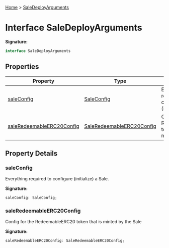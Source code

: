 [Home](../index.md) &gt; [SaleDeployArguments](./saledeployarguments.md)

# Interface SaleDeployArguments


<b>Signature:</b>

```typescript
interface SaleDeployArguments 
```

## Properties

|  Property | Type | Description |
|  --- | --- | --- |
|  [saleConfig](./saledeployarguments.md#saleConfig-property) | [SaleConfig](./saleconfig.md) | Everything required to configure (initialize) a Sale. |
|  [saleRedeemableERC20Config](./saledeployarguments.md#saleRedeemableERC20Config-property) | [SaleRedeemableERC20Config](./saleredeemableerc20config.md) | Config for the RedeemableERC20 token that is minted by the Sale |

## Property Details

<a id="saleConfig-property"></a>

### saleConfig

Everything required to configure (initialize) a Sale.

<b>Signature:</b>

```typescript
saleConfig: SaleConfig;
```

<a id="saleRedeemableERC20Config-property"></a>

### saleRedeemableERC20Config

Config for the RedeemableERC20 token that is minted by the Sale

<b>Signature:</b>

```typescript
saleRedeemableERC20Config: SaleRedeemableERC20Config;
```
